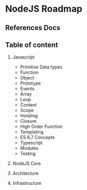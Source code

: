 # NodeJS Roadmap

## References Docs


## Table of content

1. Javascript
    * Primitive Data types
    * Function 
    * Object
    * Prototype
    * Events
    * Array
    * Loop
    * Context
    * Scope
    * Hoisting
    * Closure
    * High Order Function
    * Templating
    * ES 6,7 Concepts
    * Typescript
    * Modules
    * Testing


2. NodeJS Core

3. Architecture

4. Infrastructure